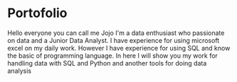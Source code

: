 # Portofolio
Hello everyone you can call me Jojo I'm a data enthusiast who passionate on data and a Junior Data Analyst. I have experience for using microsoft excel on my daily work. However I have experience for using SQL and know the basic of programming language. In here I will show you my work for handling data with SQL and Python and another tools for doing data analysis
